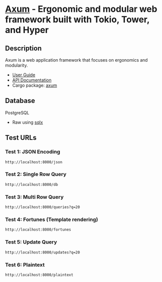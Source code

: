 
# [Axum](https://github.com/tokio-rs/axum) - Ergonomic and modular web framework built with Tokio, Tower, and Hyper

## Description

Axum is a web application framework that focuses on ergonomics and modularity.

* [User Guide](https://docs.rs/axum/0.3.0/axum/)
* [API Documentation](https://docs.rs/axum/0.3.0/axum/)
* Cargo package: [axum](https://crates.io/crates/axum)

## Database

PostgreSQL

* Raw using [sqlx](https://github.com/launchbadge/sqlx)

## Test URLs

### Test 1: JSON Encoding

    http://localhost:8000/json

### Test 2: Single Row Query

    http://localhost:8000/db

### Test 3: Multi Row Query

    http://localhost:8000/queries?q=20

### Test 4: Fortunes (Template rendering)

    http://localhost:8000/fortunes

### Test 5: Update Query

    http://localhost:8000/updates?q=20

### Test 6: Plaintext

    http://localhost:8000/plaintext
